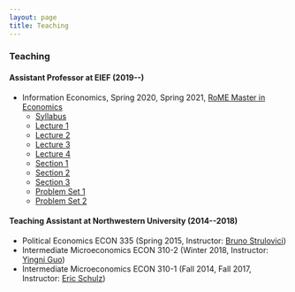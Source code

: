 ```yaml
---
layout: page
title: Teaching
---
```

### Teaching
#### Assistant Professor at EIEF (2019--)
* Information Economics, Spring 2020, Spring 2021, [RoME Master in Economics](http://www.romemaster.it/)
  * [Syllabus](assets/2021_Information_Economics_Syllabus.pdf)
  * [Lecture 1](assets/InformationEconomics_Lecture1_Spring2021.pdf)
  * [Lecture 2](assets/InformationEconomics_Lecture2_Spring2021.pdf)
  * [Lecture 3](assets/InformationEconomics_Lecture3_Spring2021.pdf)
  * [Lecture 4](assets/InformationEconomics_Lecture4_Spring2021.pdf)
  * [Section 1](assets/InformationEconomics_Section1_Spring2021.pdf)
  * [Section 2](assets/InformationEconomics_Section2_Spring2021.pdf)
  * [Section 3](assets/InformationEconomics_Section3_Spring2021.pdf)
  * [Problem Set 1](assets/InformationEconomics_ProblemSet1_Spring2021.pdf)
  * [Problem Set 2](assets/InformationEconomics_ProblemSet2_Spring2021.pdf)

#### Teaching Assistant at Northwestern University (2014--2018)
* Political Economics ECON 335 (Spring 2015, Instructor: [Bruno Strulovici](http://faculty.wcas.northwestern.edu/~bhs675/))
* Intermediate Microeconomics ECON 310-2 (Winter 2018, Instructor: [Yingni Guo](http://yingniguo.com/))
* Intermediate Microeconomics ECON 310-1 (Fall 2014, Fall 2017, Instructor: [Eric Schulz](https://www.economics.northwestern.edu/people/directory/eric-schulz.html))
